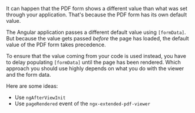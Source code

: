 It can happen that the PDF form shows a different value than what was set through your application. That's because the PDF form has its own default value.

The Angular application passes a different default value using `[formData]`. But because the value gets passed _before_ the page has loaded, the default value of the PDF form takes precedence.

To ensure that the value coming from your code is used instead, you have to delay populating `[formData]` until the page has been rendered. Which approach you should use highly depends on what you do with the viewer and the form data.

Here are some ideas:
- Use `ngAfterViewInit`
- Use `pageRendered` event of the `ngx-extended-pdf-viewer`

